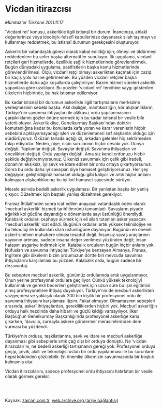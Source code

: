 # Vicdan itirazcısı

*Mümtaz'er Türköne 2011.11.17*

<td class="columnist-detail">
<p>'Vicdanî ret' konusu, askerlikle ilgili istisnaî bir durum. İnancınıza, ahlakî değerlerinize veya ideolojik-felsefî kabullerinize dayanarak silah taşımayı ve kullanmayı reddetmek, bu istisnaî durumun gerekçesini oluşturuyor.</p>
<p>
<div id="haberMetinDiv">
<p>Askerlik bir vatandaşlık görevi olarak kabul edildiği için; ölmeyi ve öldürmeyi reddedenlere bu sefer başka alternatifler sunuluyor. İlk uygulama, vicdanî retçileri geri hizmetlerde, özellikle sağlık hizmetlerinde görevlendirmek. Bugün dünyadaki uygulama, pasifistlerin başka kamu hizmetlerinde görevlendirilmesi. Ölçü, vicdanî retçi olmayı askerlikten kaçmak için cazip bir kaçış yolu haline getirmemek. Bu yüzden vicdanî retçiler başka hizmetlerde daha ağır koşullarda çalıştırılıyor. Bazen hizmet süreleri askerlik yapanlara göre uzatılıyor. Bu yüzden 'vicdanî ret' tercihine saygı gösterilen ülkelerin hiçbirinde, bu hak istismar edilemiyor.
<p>Bu kadar istisnaî bir durumun askerlikle ilgili tartışmaların merkezine yerleşmesinin sebebi başka. Akıl dışılığın, mantıksızlığın, kör alışkanlıkların, Türkiye'nin savunma ihtiyaçları ile alâkasız ordu yapılanmasının çarpıklıklarını gözler önüne sermek için bu kadar istisnaî bir vesile bile yeterli oluyor. Askerlik diye, Genelkurmay Başkanı'ndan doktrin komutanlığına kadar bu konularda kafa yoran ve karar verenlerin hiçbir sebebini açıklayamayacağı işleri ve düzenlemeleri sırf alışkanlık olduğu için sürdürüyoruz. Öküzün tarlada açtığı izi, arkadan gelenler hiç sektirmeden takip ediyorlar. Neden, niye, niçin sorularının hiçbir cevabı yok. Dünya değişti. Toplumlar değişti. Savaşlar değişti. Savunma ihtiyaçları ve öncelikleri değişti. Ordu yapıları değişti. Ama siz kendi ordunuzu hiçbir şekilde değiştiremiyorsunuz. Ülkenizi savunmak için çelik gibi iradeli, donanımı eksiksiz, iyi sevk ve idare edilen bir ordu ortaya çıkartıyorsunuz. Sonra bu ordu daha iyi savaşsın diye hamaset geliştiriyorsunuz. Her şey değişiyor; geliştirdiğiniz hamaset olduğu gibi kalıyor ve artık hiçbir anlamı kalmayan alışkanlıklarınız bu içi kof hamaset sayesinde sürüyor.
<p>Mesele aslında bedelli askerlik uygulaması. Bir yanlıştan başka bir yanlış çıkıyor. Düzeltmek için baştaki yanlışı düzeltmek gerekiyor.
<p>Fransız İhtilali'nden sonra icat edilen anayasal vatandaşlık ödevi olarak 'mecburî askerlik' hizmeti tarihî ömrünü tamamladı. Savaşların piyade ağırlıklı kol gücüne dayandığı o dönemlerde sayı üstünlüğü önemliydi. Kalabalık orduları cepheye sürmek için eli silah tutanları asker yapacak 'mecburî askerlik' icat edildi. Bugünün orduları artık yüksek teknolojiye ve bu teknoloji ile kullanılan silah üstünlüğüne dayanıyor. Bugünün en önemli askerî sınıfının muhabere olması tesadüf değil. İnsansız savaş araçlarının sayısının artması, sadece insana değer verilmesi yüzünden değil; insan hatasını asgariye indirmek için. Kalabalık orduların bugün hiçbir anlamı yok. Nüfusları ve savunma ihtiyaçları Türkiye'ye benzeyen Almanya, Fransa, İngiltere gibi ülkelerin bizim ordumuzun dörtte biri mevcutla savunma ihtiyaçlarını karşılaması bu yüzden. Kalabalık ordu, bugün sadece bir dezavantaj.
<p>Bu sebepten mecburî askerlik, günümüz ordularında artık uygulanmıyor. Onun yerine profesyonel ordulara geçiliyor. Çünkü yüksek teknolojiyi kullanmak ve gerekli becerileri geliştirmek için uzun süre bu işin eğitimini almış profesyonellere ihtiyaç duyuluyor. Türkiye'nin de mecburî askerlikten vazgeçmesi ve yaklaşık olarak 200 bin kişilik bir profesyonel ordu ile savunma ihtiyacını karşılaması lâzım. Fakat olmuyor. Olmamasının sebepleri arasında, askerî ihtiyaçlardan, gerekliliklerden hiçbiri yok. Mecburî askerliğin orduyu halk nezdinde daha itibarlı ve güçlü kıldığı varsayılıyor. İlker Başbuğ'un Genelkurmay Başkanlığı'nda profesyonel askerliğe karşı çıkarken, 'davulla, zurnayla askere gönderme' merasimlerinden dem vurması bu yüzdendi.
<p>Türkiye'nin ordusu, teşkilatlanma, sevk ve idare ve mecburî askerliğe dayanması gibi sebeplerle artık çağ dışı bir orduya dönüştü. Ne 'vicdan itirazcıları'nı, ne bedelli askerliği tartışmanın gereği yok. Profesyonel orduya geçip, çevik, akıllı ve teknolojisi üstün bir ordu yapılanması ile bu sorunların hepsi kökünden çözülebilir. En önemlisi ülkemizin savunmasında bir boşluk kalmamış olur.
<p>Vicdan itirazcılarını, sadece profesyonel ordu ihtiyacını hatırlatan bir vesile olarak görmek gerekir.</p></p></p></p></p></p></p></div>
</p>


<p><br>
		 </br></p></td>

Kaynak: [zaman.com.tr](http://zaman.com.tr/yazar.do?yazino=1202880), [web.archive.org (arşiv bağlantısı)](http://web.archive.org/web/20111122103930/http://www.zaman.com.tr:80/yazar.do?yazino=1202880)
